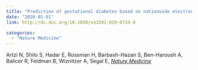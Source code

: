 ```yaml
---
title: "Prediction of gestational diabetes based on nationwide electronic health records"
date: "2020-01-01"
link: http://dx.doi.org/10.1038/s41591-019-0724-8

categories:
  - "Nature Medicine"
---
```


Artzi N, Shilo S, Hadar E, Rossman H, Barbash-Hazan S, Ben-Haroush A, Balicer R, Feldman B, Wiznitzer A, Segal E, [*Nature Medicine*](http://dx.doi.org/10.1038/s41591-019-0724-8)



